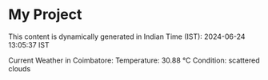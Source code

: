 # My Project

This content is dynamically generated in Indian Time (IST): 2024-06-24 13:05:37 IST


Current Weather in Coimbatore:
Temperature: 30.88 °C
Condition: scattered clouds
